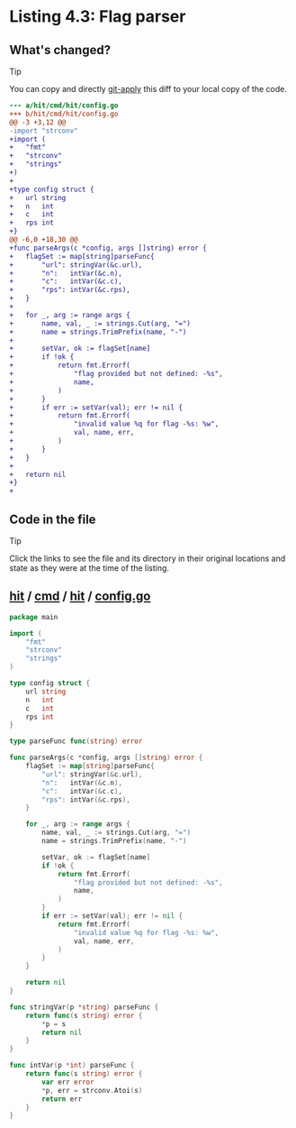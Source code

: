 # Listing 4.3: Flag parser

## What's changed?

> [!TIP]
> You can copy and directly [git-apply](https://tldr.inbrowser.app/pages/common/git-apply) this diff to your local copy of the code.

```diff
--- a/hit/cmd/hit/config.go
+++ b/hit/cmd/hit/config.go
@@ -3 +3,12 @@
-import "strconv"
+import (
+	"fmt"
+	"strconv"
+	"strings"
+)
+
+type config struct {
+	url string
+	n   int
+	c   int
+	rps int
+}
@@ -6,0 +18,30 @@
+func parseArgs(c *config, args []string) error {
+	flagSet := map[string]parseFunc{
+		"url": stringVar(&c.url),
+		"n":   intVar(&c.n),
+		"c":   intVar(&c.c),
+		"rps": intVar(&c.rps),
+	}
+
+	for _, arg := range args {
+		name, val, _ := strings.Cut(arg, "=")
+		name = strings.TrimPrefix(name, "-")
+
+		setVar, ok := flagSet[name]
+		if !ok {
+			return fmt.Errorf(
+				"flag provided but not defined: -%s",
+				name,
+			)
+		}
+		if err := setVar(val); err != nil {
+			return fmt.Errorf(
+				"invalid value %q for flag -%s: %w",
+				val, name, err,
+			)
+		}
+	}
+
+	return nil
+}
+

```
## Code in the file

> [!TIP]
> Click the links to see the file and its directory in their original locations and state as they were at the time of the listing.

## [hit](https://github.com/inancgumus/gobyexample/blob/fcc8e05030171e988d01bff7606ae2ad89719218/hit) / [cmd](https://github.com/inancgumus/gobyexample/blob/fcc8e05030171e988d01bff7606ae2ad89719218/hit/cmd) / [hit](https://github.com/inancgumus/gobyexample/blob/fcc8e05030171e988d01bff7606ae2ad89719218/hit/cmd/hit) / [config.go](https://github.com/inancgumus/gobyexample/blob/fcc8e05030171e988d01bff7606ae2ad89719218/hit/cmd/hit/config.go)

```go
package main

import (
	"fmt"
	"strconv"
	"strings"
)

type config struct {
	url string
	n   int
	c   int
	rps int
}

type parseFunc func(string) error

func parseArgs(c *config, args []string) error {
	flagSet := map[string]parseFunc{
		"url": stringVar(&c.url),
		"n":   intVar(&c.n),
		"c":   intVar(&c.c),
		"rps": intVar(&c.rps),
	}

	for _, arg := range args {
		name, val, _ := strings.Cut(arg, "=")
		name = strings.TrimPrefix(name, "-")

		setVar, ok := flagSet[name]
		if !ok {
			return fmt.Errorf(
				"flag provided but not defined: -%s",
				name,
			)
		}
		if err := setVar(val); err != nil {
			return fmt.Errorf(
				"invalid value %q for flag -%s: %w",
				val, name, err,
			)
		}
	}

	return nil
}

func stringVar(p *string) parseFunc {
	return func(s string) error {
		*p = s
		return nil
	}
}

func intVar(p *int) parseFunc {
	return func(s string) error {
		var err error
		*p, err = strconv.Atoi(s)
		return err
	}
}
```

